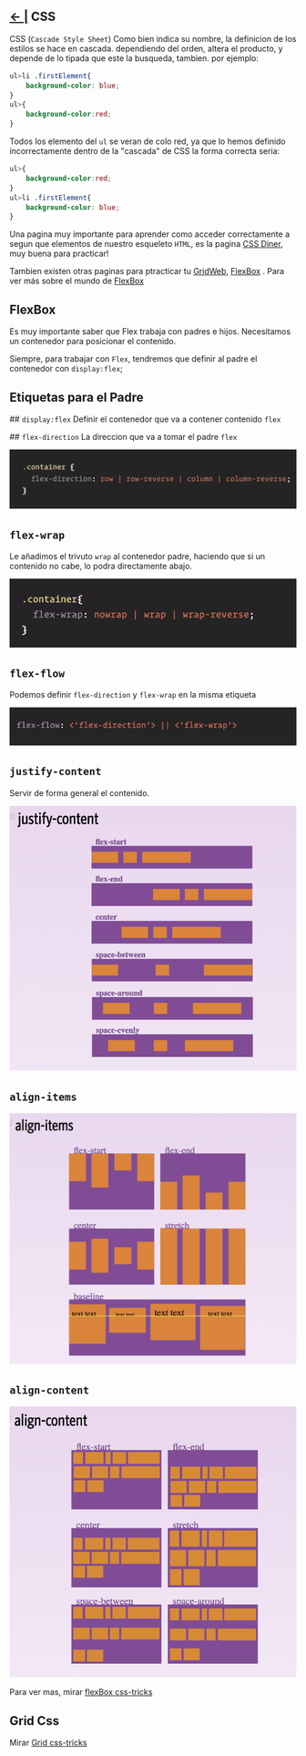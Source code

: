 ## [← |](https://github.com/VGamezz19/skylab-boot-notes/blob/dev/course/semana02/)   CSS

CSS (`Cascade Style Sheet`) Como bien indica su nombre, la definicion de los estilos se hace en cascada. dependiendo del orden, altera el producto, y depende de lo tipada que este la busqueda, tambien. por ejemplo:

```css
ul>li .firstElement{
    background-color: blue;
}
ul>{
    background-color:red;
}
```
Todos los elemento del `ul` se veran de colo red, ya que lo hemos definido incorrectamente dentro de la "cascada" de CSS
la forma correcta seria:
```css
ul>{
    background-color:red;
}
ul>li .firstElement{
    background-color: blue;
}
```

Una pagina muy importante para aprender como acceder correctamente a segun que elementos de nuestro esqueleto `HTML`, es la pagina [CSS Diner](http://flukeout.github.io/), muy buena para practicar!

Tambien existen otras paginas para ptracticar tu [GridWeb](http://cssgridgarden.com/#es), [FlexBox](http://flexboxfroggy.com/#es) . Para ver más sobre el mundo de [FlexBox](https://flexbox.io/)

## FlexBox

Es muy importante saber que Flex trabaja con padres e hijos. Necesitamos un contenedor para posicionar el contenido.

Siempre, para trabajar con `Flex`, tendremos que definir al padre el contenedor con `display:flex`;


## Etiquetas para el Padre

## `display:flex` Definir el contenedor que va a contener contenido `flex`

## `flex-direction` La direccion que va a tomar el padre `flex`

![Image](https://github.com/VGamezz19/skylab-boot-notes/blob/dev/course/semana02/public/flex-direction.png)


## `flex-wrap`

Le añadimos el trivuto `wrap` al contenedor padre, haciendo que si un contenido no cabe, lo podra directamente abajo. 

 ![Image](https://github.com/VGamezz19/skylab-boot-notes/blob/dev/course/semana02/public/flex-wrap.png)   

## `flex-flow`
Podemos definir `flex-direction` y `flex-wrap` en la misma etiqueta

![Image](https://github.com/VGamezz19/skylab-boot-notes/blob/dev/course/semana02/public/flex-flow.png)


## `justify-content`
Servir de forma general el contenido.

![Image](https://github.com/VGamezz19/skylab-boot-notes/blob/dev/course/semana02/public/justify-content.png)
    

## `align-items`
![Image](https://github.com/VGamezz19/skylab-boot-notes/blob/dev/course/semana02/public/align-items.png)
    

## `align-content`
![Image](https://github.com/VGamezz19/skylab-boot-notes/blob/dev/course/semana02/public/align-content.png)

Para ver mas, mirar [flexBox css-tricks](https://css-tricks.com/snippets/css/a-guide-to-flexbox/)
    
## Grid Css

Mirar [Grid css-tricks](https://css-tricks.com/snippets/css/complete-guide-grid/)
